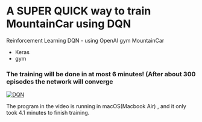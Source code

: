 # A SUPER QUICK way to train MountainCar using DQN

Reinforcement Learning DQN - using OpenAI gym MountainCar

- Keras
- gym

### The training will be done in at most 6 minutes! (After about 300 episodes the network will converge



[![DQN](http://img.youtube.com/vi/4kTxLr2NjYY/0.jpg)](http://www.youtube.com/watch?v=4kTxLr2NjYY "DQN")







The program in the video is running in macOS(Macbook Air) , and it only took 4.1 minutes to finish training.  















